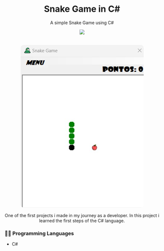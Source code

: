 <h1 align="center">Snake Game in C#</h1>
<p align="center">A simple Snake Game using C#</p>
<div align=center><img src="https://img.shields.io/badge/c%23-%23239120.svg?style=for-the-badge&logo=c-sharp&logoColor=white"></div>
<br />
<p align="center">
<img style="border-radius: 10px" src="https://github.com/IsolatedThinker117/Snake-Game-in-CSharp/blob/main/img/SnakeGame.jpg">
</p>

<p align=center>One of the first projects i made in my journey as a developer. In this project i learned the first steps of the C# language.</p>

### 👨‍💻 Programming Languages

- C#

